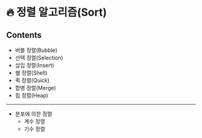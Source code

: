 # :fire: 정렬 알고리즘(Sort)

## Contents
* 버블 정렬(Bubble)
* 선택 정렬(Selection)
* 삽입 정렬(Insert)
* 쉘 정렬(Shell)
* 퀵 정렬(Quick)
* 합병 정렬(Merge)
* 힙 정렬(Heap)
---   
* 분포에 의한 정렬
  * 계수 정렬
  * 기수 정렬

